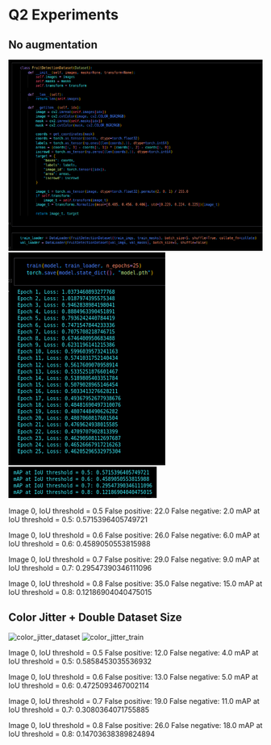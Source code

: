 # Q2 Experiments

## No augmentation
![no_aug_dataset](no_aug/no_aug_dataset.png)
![no_aug_train](no_aug/no_aug_train.png)
![no_aug_map](no_aug/no_aug_map.png)

Image 0, IoU threshold =  0.5
False positive:  22.0
False negative:  2.0
mAP at IoU threshold = 0.5: 0.5715396405749721

Image 0, IoU threshold =  0.6
False positive:  26.0
False negative:  6.0
mAP at IoU threshold = 0.6: 0.4589050553815988

Image 0, IoU threshold =  0.7
False positive:  29.0
False negative:  9.0
mAP at IoU threshold = 0.7: 0.29547390346111096

Image 0, IoU threshold =  0.8
False positive:  35.0
False negative:  15.0
mAP at IoU threshold = 0.8: 0.12186904040475015

## Color Jitter + Double Dataset Size
![color_jitter_dataset](color_jitter_dataset.png)
![color_jitter_train](color_jitter_train.png)

Image 0, IoU threshold =  0.5
False positive:  12.0
False negative:  4.0
mAP at IoU threshold = 0.5: 0.5858453035536932

Image 0, IoU threshold =  0.6
False positive:  13.0
False negative:  5.0
mAP at IoU threshold = 0.6: 0.4725093467002114

Image 0, IoU threshold =  0.7
False positive:  19.0
False negative:  11.0
mAP at IoU threshold = 0.7: 0.3080364071755885

Image 0, IoU threshold =  0.8
False positive:  26.0
False negative:  18.0
mAP at IoU threshold = 0.8: 0.14703638389824894
